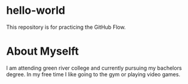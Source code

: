 # hello-world
This repository is for practicing the GitHub Flow.

# About Myselft
I am attending green river college and currently pursuing my bachelors degree. In my free time I like 
going to the gym or playing video games. 

